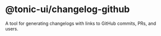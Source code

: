 # @tonic-ui/changelog-github

A tool for generating changelogs with links to GitHub commits, PRs, and users.
